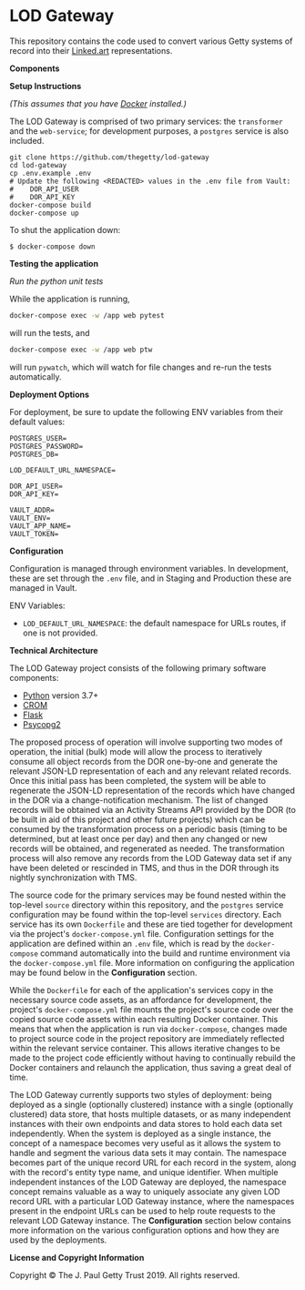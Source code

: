 # LOD Gateway

This repository contains the code used to convert various Getty systems of record into their [Linked.art](http://www.linked.art) representations.

**Components**


**Setup Instructions**

_(This assumes that you have [Docker](https://www.docker.com/products/docker-desktop) installed.)_

The LOD Gateway is comprised of two primary services: the `transformer` and the `web-service`; for development purposes, a `postgres` service is also included.

    git clone https://github.com/thegetty/lod-gateway
    cd lod-gateway
    cp .env.example .env
    # Update the following <REDACTED> values in the .env file from Vault:
    #    DOR_API_USER
    #    DOR_API_KEY
    docker-compose build
    docker-compose up

To shut the application down:

	$ docker-compose down

**Testing the application**

_Run the python unit tests_

While the application is running,

```bash
docker-compose exec -w /app web pytest
```
will run the tests, and

```bash
docker-compose exec -w /app web ptw
```

will run `pywatch`, which will watch for file changes and re-run the tests automatically.


**Deployment Options**

For deployment, be sure to update the following ENV variables from their default values:

```
POSTGRES_USER=
POSTGRES_PASSWORD=
POSTGRES_DB=

LOD_DEFAULT_URL_NAMESPACE=

DOR_API_USER=
DOR_API_KEY=

VAULT_ADDR=
VAULT_ENV=
VAULT_APP_NAME=
VAULT_TOKEN=
```


**Configuration**

Configuration is managed through environment variables.  In development, these are set through the `.env` file, and in Staging and Production these are managed in Vault.

ENV Variables:

* `LOD_DEFAULT_URL_NAMESPACE`: the default namespace for URLs routes, if one is not provided.

**Technical Architecture**

The LOD Gateway project consists of the following primary software components:

- [Python](https://www.python.org) version 3.7+
- [CROM](https://github.com/thegetty/crom)
- [Flask](http://flask.pocoo.org)
- [Psycopg2](http://initd.org/psycopg/)

The proposed process of operation will involve supporting two modes of operation, the initial (bulk) mode will allow the process to iteratively consume all object records from the DOR one-by-one and generate the relevant JSON-LD representation of each and any relevant related records. Once this initial pass has been completed, the system will be able to regenerate the JSON-LD representation of the records which have changed in the DOR via a change-notification mechanism. The list of changed records will be obtained via an Activity Streams API provided by the DOR (to be built in aid of this project and other future projects) which can be consumed by the transformation process on a periodic basis (timing to be determined, but at least once per day) and then any changed or new records will be obtained, and regenerated as needed. The transformation process will also remove any records from the LOD Gateway data set if any have been deleted or rescinded in TMS, and thus in the DOR through its nightly synchronization with TMS.

The source code for the primary services may be found nested within the top-level `source` directory within this repository, and the `postgres` service configuration may be found within the top-level `services` directory. Each service has its own `Dockerfile` and these are tied together for development via the project's `docker-compose.yml` file. Configuration settings for the application are defined within an `.env` file, which is read by the `docker-compose` command automatically into the build and runtime environment via the `docker-compose.yml` file. More information on configuring the application may be found below in the **Configuration** section.

While the `Dockerfile` for each of the application's services copy in the necessary source code assets, as an affordance for development, the project's `docker-compose.yml` file mounts the project's source code over the copied source code assets within each resulting Docker container. This means that when the application is run via `docker-compose`, changes made to project source code in the project repository are immediately reflected within the relevant service container. This allows iterative changes to be made to the project code efficiently without having to continually rebuild the Docker containers and relaunch the application, thus saving a great deal of time.

The LOD Gateway currently supports two styles of deployment: being deployed as a single (optionally clustered) instance with a single (optionally clustered) data store, that hosts multiple datasets, or as many independent instances with their own endpoints and data stores to hold each data set independently. When the system is deployed as a single instance, the concept of a namespace becomes very useful as it allows the system to handle and segment the various data sets it may contain. The namespace becomes part of the unique record URL for each record in the system, along with the record's entity type name, and unique identifier. When multiple independent instances of the LOD Gateway are deployed, the namespace concept remains valuable as a way to uniquely associate any given LOD record URL with a particular LOD Gateway instance, where the namespaces present in the endpoint URLs can be used to help route requests to the relevant LOD Gateway instance. The **Configuration** section below contains more information on the various configuration options and how they are used by the deployments.

**License and Copyright Information**

Copyright © The J. Paul Getty Trust 2019. All rights reserved.
